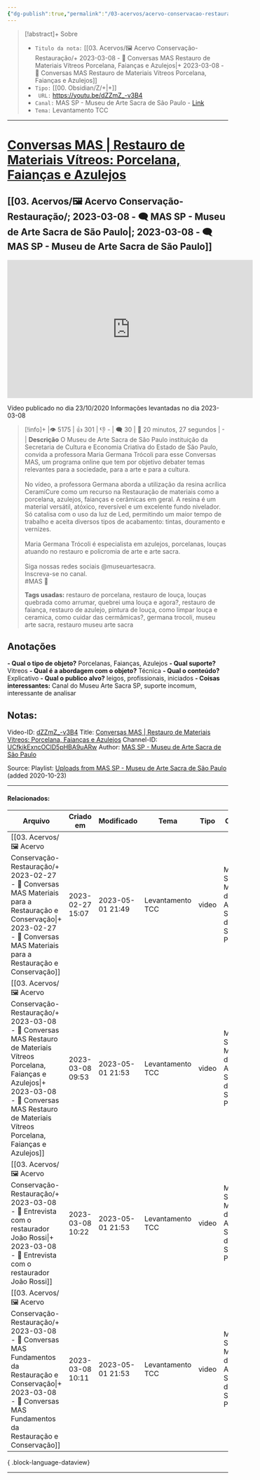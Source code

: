 ```yaml
---
{"dg-publish":true,"permalink":"/03-acervos/acervo-conservacao-restauracao/2023-03-08-conversas-mas-restauro-de-materiais-vitreos-porcelana-faiancas-e-azulejos/","tags":["🖼️/🎥️"],"created":"2023-03-08T09:46:45.321-03:00","updated":"2023-05-01T21:53:03.532-03:00"}
---
```



>[!abstract]+ Sobre
>- `Titulo da nota:`  [[03. Acervos/🖼️ Acervo Conservação-Restauração/+ 2023-03-08   -  🎥️ Conversas MAS  Restauro de Materiais Vítreos Porcelana, Faianças e Azulejos\|+ 2023-03-08   -  🎥️ Conversas MAS  Restauro de Materiais Vítreos Porcelana, Faianças e Azulejos]]
>- `Tipo:`  [[00. Obsidian/Z/+\|+]]
>- ` URL:`  https://youtu.be/dZZmZ_-v3B4
>- `Canal:` MAS SP - Museu de Arte Sacra de São Paulo - [Link](http://www.youtube.com/@MuseuArteSacraSP)
>- `Tema:`  Levantamento TCC
***

# [Conversas MAS | Restauro de Materiais Vítreos: Porcelana, Faianças e Azulejos](https://youtu.be/dZZmZ_-v3B4)
## [[03. Acervos/🖼️ Acervo Conservação-Restauração/; 2023-03-08 - 🗨️ MAS SP - Museu de Arte Sacra de São Paulo\|; 2023-03-08 - 🗨️ MAS SP - Museu de Arte Sacra de São Paulo]]

<center><iframe width="560" height="315" src="https://www.youtube.com/embed/dZZmZ_-v3B4" title="YouTube video player" frameborder="0" allow="accelerometer; autoplay; clipboard-write; encrypted-media; gyroscope; picture-in-picture" allowfullscreen></iframe></center>

Vídeo publicado no dia 23/10/2020
Informações levantadas no dia 2023-03-08


>[!info]+ |👁️ 5175 | 👍 301 | 👎 - | 🗨️ 30 | 🎥️ 20 minutos, 27 segundos | - |
>**Descrição**
> O Museu de Arte Sacra de São Paulo instituição da Secretaria de Cultura e Economia Criativa do Estado de São Paulo, convida a professora Maria Germana Trócoli para esse Conversas MAS, um programa online que tem por objetivo debater temas relevantes para a sociedade, para a arte e para a cultura.<br><br>No vídeo, a professora Germana aborda a utilização da resina acrílica CeramiCure como um recurso na Restauração de materiais como a porcelana, azulejos, faianças e cerâmicas em geral. A resina é um material versátil, atóxico, reversível e um excelente fundo nivelador. Só catalisa com o uso da luz de Led, permitindo um maior tempo de trabalho e aceita diversos tipos de acabamento: tintas, douramento e vernizes.<br><br>Maria Germana Trócoli é especialista em azulejos, porcelanas, louças atuando no restauro e policromia de arte e arte sacra.<br><br>Siga nossas redes sociais @museuartesacra.<br>Inscreva-se no canal.<br>#MAS 💒
> 
> **Tags usadas:**  restauro de porcelana, restauro de louça, louças quebrada como arrumar, quebrei uma louça e agora?, restauro de faiança, restauro de azulejo, pintura de louça, como limpar louça e ceramica, como cuidar das cermâmicas?, germana trocoli, museu arte sacra, restauro museu arte sacra


## Anotações
**- Qual o tipo de objeto?** 
Porcelanas, Faianças, Azulejos
**- Qual suporte?**
Vitreos
**- Qual é a abordagem com o objeto?**
Técnica
**- Qual o conteúdo?**
Explicativo
**- Qual o publico alvo?**
leigos, profissionais, iniciados
**- Coisas interessantes:**
Canal do Museu Arte Sacra SP, suporte incomum, interessante de analisar

## Notas:

Video-ID: <a target='_blank' href='https://youtu.be/dZZmZ_-v3B4'>dZZmZ_-v3B4</a>
Title: <a target='_blank' href='https://youtu.be/dZZmZ_-v3B4'>Conversas MAS | Restauro de Materiais Vítreos: Porcelana, Faianças e Azulejos</a>
Channel-ID: <a target='_blank' href='https://www.youtube.com/channel/UCfkikExncOClD5pHBA9uARw'>UCfkikExncOClD5pHBA9uARw</a>
Author: <a target='_blank' href='https://www.youtube.com/channel/UCfkikExncOClD5pHBA9uARw'>MAS SP - Museu de Arte Sacra de São Paulo</a>


Source: Playlist: <a target='_blank' href='https://www.youtube.com/playlist?list=UUfkikExncOClD5pHBA9uARw'>Uploads from MAS SP - Museu de Arte Sacra de São Paulo</a> (added 2020-10-23)


***
#### Relacionados:
| Arquivo                                                                                                                                                                                                                                                    | Criado em        | Modificado       | Tema             | Tipo  | Canal                                     |
| ---------------------------------------------------------------------------------------------------------------------------------------------------------------------------------------------------------------------------------------------------------- | ---------------- | ---------------- | ---------------- | ----- | ----------------------------------------- |
| [[03. Acervos/🖼️ Acervo Conservação-Restauração/+ 2023-02-27   -  🎥️ Conversas MAS  Materiais para a Restauração e Conservação\|+ 2023-02-27   -  🎥️ Conversas MAS  Materiais para a Restauração e Conservação]]                                     | 2023-02-27 15:07 | 2023-05-01 21:49 | Levantamento TCC | video | MAS SP - Museu de Arte Sacra de São Paulo |
| [[03. Acervos/🖼️ Acervo Conservação-Restauração/+ 2023-03-08   -  🎥️ Conversas MAS  Restauro de Materiais Vítreos Porcelana, Faianças e Azulejos\|+ 2023-03-08   -  🎥️ Conversas MAS  Restauro de Materiais Vítreos Porcelana, Faianças e Azulejos]] | 2023-03-08 09:53 | 2023-05-01 21:53 | Levantamento TCC | video | MAS SP - Museu de Arte Sacra de São Paulo |
| [[03. Acervos/🖼️ Acervo Conservação-Restauração/+ 2023-03-08   -  🎥️ Entrevista com o restaurador João Rossi\|+ 2023-03-08   -  🎥️ Entrevista com o restaurador João Rossi]]                                                                         | 2023-03-08 10:22 | 2023-05-01 21:53 | Levantamento TCC | video | MAS SP - Museu de Arte Sacra de São Paulo |
| [[03. Acervos/🖼️ Acervo Conservação-Restauração/+ 2023-03-08   -  🎥️ Conversas MAS  Fundamentos da Restauração e Conservação\|+ 2023-03-08   -  🎥️ Conversas MAS  Fundamentos da Restauração e Conservação]]                                         | 2023-03-08 10:11 | 2023-05-01 21:53 | Levantamento TCC | video | MAS SP - Museu de Arte Sacra de São Paulo |

{ .block-language-dataview}
***